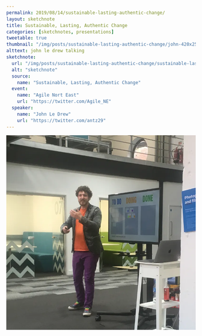 ```yaml
---
permalink: 2019/08/14/sustainable-lasting-authentic-change/
layout: sketchnote
title: Sustainable, Lasting, Authentic Change
categories: [sketchnotes, presentations]
tweetable: true
thumbnail: "/img/posts/sustainable-lasting-authentic-change/john-420x255.webp"
alttext: john le drew talking
sketchnote:
  url: "/img/posts/sustainable-lasting-authentic-change/sustainable-lasting-authentic-change.webp"
  alt: "sketchnote"
  source:
    name: "Sustainable, Lasting, Authentic Change"
  event:
    name: "Agile Nort East"
    url: "https://twitter.com/Agile_NE"
  speaker:
    name: "John Le Drew"
    url: "https://twitter.com/antz29"
---
```


<img src="/img/posts/sustainable-lasting-authentic-change/john.webp" alt="john le drew speaking at Agile NE" />
